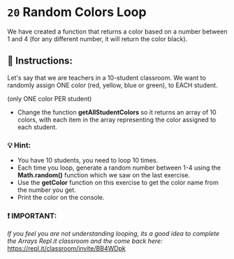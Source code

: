 # `20` Random Colors Loop

We have created a function that returns a color based on a number between 1 and 4 (for any different number, it will return the color black).

## :pencil: Instructions:
Let's say that we are teachers in a 10-student classroom. We want to randomly assign ONE color (red, yellow, blue or green), to EACH student. 

(only ONE color PER student)

* Change the function **getAllStudentColors** so it returns an array of 10 colors, with each item in the array representing the color assigned to each student.

### :bulb: Hint: 
- You have 10 students, you need to loop 10 times.
- Each time you loop, generate a random number between 1-4 using the **Math.random()** function which we saw on the last exercise.
- Use the **getColor** function on this exercise to get the color name from the number you get.
- Print the color on the console.

### :exclamation: IMPORTANT:
*If you feel you are not understanding looping, its a good idea to complete the Arrays Repl.it classroom and the come back here:*
https://repl.it/classroom/invite/BB4WDpk